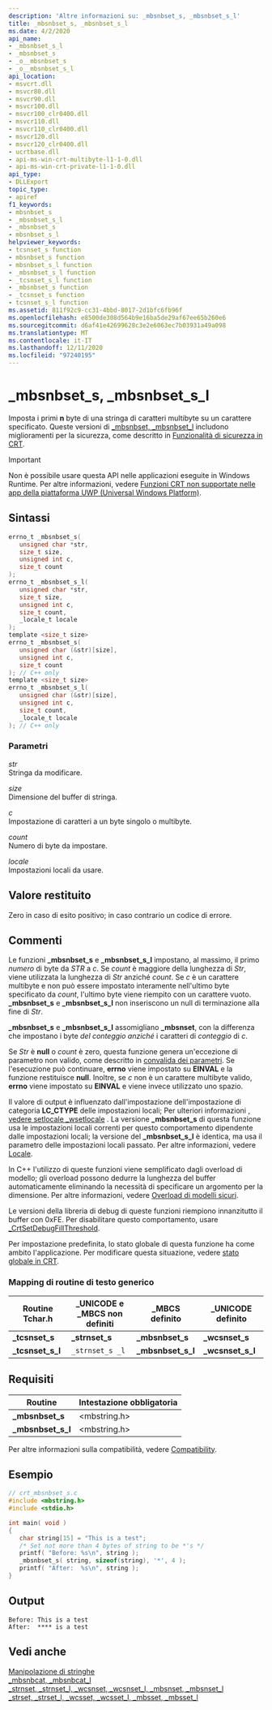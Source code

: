 ```yaml
---
description: 'Altre informazioni su: _mbsnbset_s, _mbsnbset_s_l'
title: _mbsnbset_s, _mbsnbset_s_l
ms.date: 4/2/2020
api_name:
- _mbsnbset_s_l
- _mbsnbset_s
- _o__mbsnbset_s
- _o__mbsnbset_s_l
api_location:
- msvcrt.dll
- msvcr80.dll
- msvcr90.dll
- msvcr100.dll
- msvcr100_clr0400.dll
- msvcr110.dll
- msvcr110_clr0400.dll
- msvcr120.dll
- msvcr120_clr0400.dll
- ucrtbase.dll
- api-ms-win-crt-multibyte-l1-1-0.dll
- api-ms-win-crt-private-l1-1-0.dll
api_type:
- DLLExport
topic_type:
- apiref
f1_keywords:
- mbsnbset_s
- _mbsnbset_s_l
- _mbsnbset_s
- mbsnbset_s_l
helpviewer_keywords:
- tcsnset_s function
- mbsnbset_s function
- mbsnbset_s_l function
- _mbsnbset_s_l function
- _tcsnset_s_l function
- _mbsnbset_s function
- _tcsnset_s function
- tcsnset_s_l function
ms.assetid: 811f92c9-cc31-4bbd-8017-2d1bfc6fb96f
ms.openlocfilehash: e8500de308d564b9e16ba5de29af67ee65b260e6
ms.sourcegitcommit: d6af41e42699628c3e2e6063ec7b03931a49a098
ms.translationtype: MT
ms.contentlocale: it-IT
ms.lasthandoff: 12/11/2020
ms.locfileid: "97240195"
---
```

# <a name="_mbsnbset_s-_mbsnbset_s_l"></a>_mbsnbset_s, _mbsnbset_s_l

Imposta i primi **n** byte di una stringa di caratteri multibyte su un carattere specificato. Queste versioni di [_mbsnbset, _mbsnbset_l](mbsnbset-mbsnbset-l.md) includono miglioramenti per la sicurezza, come descritto in [Funzionalità di sicurezza in CRT](../../c-runtime-library/security-features-in-the-crt.md).

> [!IMPORTANT]
> Non è possibile usare questa API nelle applicazioni eseguite in Windows Runtime. Per altre informazioni, vedere [Funzioni CRT non supportate nelle app della piattaforma UWP (Universal Windows Platform)](../../cppcx/crt-functions-not-supported-in-universal-windows-platform-apps.md).

## <a name="syntax"></a>Sintassi

```C
errno_t _mbsnbset_s(
   unsigned char *str,
   size_t size,
   unsigned int c,
   size_t count
);
errno_t _mbsnbset_s_l(
   unsigned char *str,
   size_t size,
   unsigned int c,
   size_t count,
   _locale_t locale
);
template <size_t size>
errno_t _mbsnbset_s(
   unsigned char (&str)[size],
   unsigned int c,
   size_t count
); // C++ only
template <size_t size>
errno_t _mbsnbset_s_l(
   unsigned char (&str)[size],
   unsigned int c,
   size_t count,
   _locale_t locale
); // C++ only
```

### <a name="parameters"></a>Parametri

*str*<br/>
Stringa da modificare.

*size*<br/>
Dimensione del buffer di stringa.

*c*<br/>
Impostazione di caratteri a un byte singolo o multibyte.

*count*<br/>
Numero di byte da impostare.

*locale*<br/>
Impostazioni locali da usare.

## <a name="return-value"></a>Valore restituito

Zero in caso di esito positivo; in caso contrario un codice di errore.

## <a name="remarks"></a>Commenti

Le funzioni **_mbsnbset_s** e **_mbsnbset_s_l** impostano, al massimo, il primo *numero* di byte da *STR* a *c*. Se *count* è maggiore della lunghezza di *Str*, viene utilizzata la lunghezza di *Str* anziché *count*. Se *c* è un carattere multibyte e non può essere impostato interamente nell'ultimo byte specificato da *count*, l'ultimo byte viene riempito con un carattere vuoto. **_mbsnbset_s** e **_mbsnbset_s_l** non inseriscono un null di terminazione alla fine di *Str*.

**_mbsnbset_s** e **_mbsnbset_s_l** assomigliano **_mbsnset**, con la differenza che impostano i byte *del conteggio anziché* i caratteri di *conteggio* di *c*.

Se *Str* è **null** o *count* è zero, questa funzione genera un'eccezione di parametro non valido, come descritto in [convalida dei parametri](../../c-runtime-library/parameter-validation.md). Se l'esecuzione può continuare, **errno** viene impostato su **EINVAL** e la funzione restituisce **null**. Inoltre, se *c* non è un carattere multibyte valido, **errno** viene impostato su **EINVAL** e viene invece utilizzato uno spazio.

Il valore di output è influenzato dall'impostazione dell'impostazione di categoria **LC_CTYPE** delle impostazioni locali; Per ulteriori informazioni [, vedere setlocale _wsetlocale](setlocale-wsetlocale.md) . La versione **_mbsnbset_s** di questa funzione usa le impostazioni locali correnti per questo comportamento dipendente dalle impostazioni locali; la versione del **_mbsnbset_s_l** è identica, ma usa il parametro delle impostazioni locali passato. Per altre informazioni, vedere [Locale](../../c-runtime-library/locale.md).

In C++ l'utilizzo di queste funzioni viene semplificato dagli overload di modello; gli overload possono dedurre la lunghezza del buffer automaticamente eliminando la necessità di specificare un argomento per la dimensione. Per altre informazioni, vedere [Overload di modelli sicuri](../../c-runtime-library/secure-template-overloads.md).

Le versioni della libreria di debug di queste funzioni riempiono innanzitutto il buffer con 0xFE. Per disabilitare questo comportamento, usare [_CrtSetDebugFillThreshold](crtsetdebugfillthreshold.md).

Per impostazione predefinita, lo stato globale di questa funzione ha come ambito l'applicazione. Per modificare questa situazione, vedere [stato globale in CRT](../global-state.md).

### <a name="generic-text-routine-mappings"></a>Mapping di routine di testo generico

|Routine Tchar.h|_UNICODE e _MBCS non definiti|_MBCS definito|_UNICODE definito|
|---------------------|--------------------------------------|--------------------|-----------------------|
|**_tcsnset_s**|**_strnset_s**|**_mbsnbset_s**|**_wcsnset_s**|
|**_tcsnset_s_l**|`_strnset_s _l`|**_mbsnbset_s_l**|**_wcsnset_s_l**|

## <a name="requirements"></a>Requisiti

|Routine|Intestazione obbligatoria|
|-------------|---------------------|
|**_mbsnbset_s**|\<mbstring.h>|
|**_mbsnbset_s_l**|\<mbstring.h>|

Per altre informazioni sulla compatibilità, vedere [Compatibility](../../c-runtime-library/compatibility.md).

## <a name="example"></a>Esempio

```C
// crt_mbsnbset_s.c
#include <mbstring.h>
#include <stdio.h>

int main( void )
{
   char string[15] = "This is a test";
   /* Set not more than 4 bytes of string to be *'s */
   printf( "Before: %s\n", string );
   _mbsnbset_s( string, sizeof(string), '*', 4 );
   printf( "After:  %s\n", string );
}
```

## <a name="output"></a>Output

```Output
Before: This is a test
After:  **** is a test
```

## <a name="see-also"></a>Vedi anche

[Manipolazione di stringhe](../../c-runtime-library/string-manipulation-crt.md)<br/>
[_mbsnbcat, _mbsnbcat_l](mbsnbcat-mbsnbcat-l.md)<br/>
[_strnset, _strnset_l, _wcsnset, _wcsnset_l, _mbsnset, _mbsnset_l](strnset-strnset-l-wcsnset-wcsnset-l-mbsnset-mbsnset-l.md)<br/>
[_strset, _strset_l, _wcsset, _wcsset_l, _mbsset, _mbsset_l](strset-strset-l-wcsset-wcsset-l-mbsset-mbsset-l.md)<br/>
